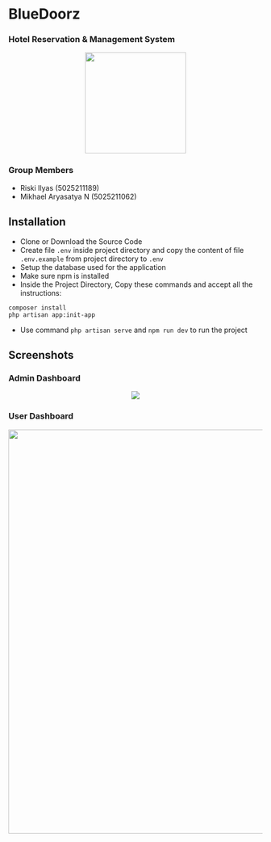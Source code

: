 # BlueDoorz
### Hotel Reservation & Management System
<p align="center">
<img src="https://github.com/riskiilyas/BlueDoorz/assets/71499142/ab4ec38f-ee48-4b9d-90be-9b4d0323a708" width="200px"/>
</p>

### Group Members
- Riski Ilyas (5025211189)
- Mikhael Aryasatya N (5025211062)

## Installation
- Clone or Download the Source Code
- Create file ```.env``` inside project directory and copy the content of file ```.env.example``` from project directory to ```.env```
- Setup the database used for the application
- Make sure npm is installed
- Inside the Project Directory, Copy these commands and accept all the instructions:
```
composer install
php artisan app:init-app
```
- Use command ```php artisan serve``` and ```npm run dev``` to run the project

## Screenshots
### Admin Dashboard
<p align="center">
  <img src="https://github.com/riskiilyas/BlueDoorz/assets/71499142/2287470b-cdbc-446a-83b9-9aa16343cf1d" />
</p>

### User Dashboard
<p align="center">
  <img src="https://github.com/riskiilyas/BlueDoorz/assets/71499142/74483ba4-e806-4044-a8a0-41ebab71acda" width="800" />
</p>

